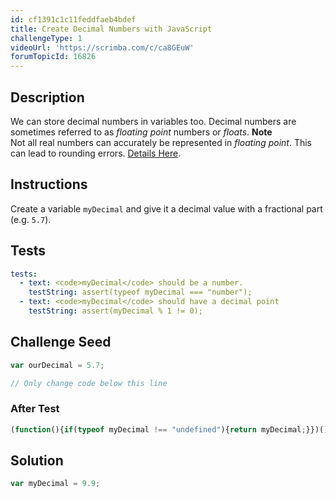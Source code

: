 ```yaml
---
id: cf1391c1c11feddfaeb4bdef
title: Create Decimal Numbers with JavaScript
challengeType: 1
videoUrl: 'https://scrimba.com/c/ca8GEuW'
forumTopicId: 16826
---
```


## Description
<section id='description'>
We can store decimal numbers in variables too. Decimal numbers are sometimes referred to as <dfn>floating point</dfn> numbers or <dfn>floats</dfn>.
<strong>Note</strong><br>Not all real numbers can accurately be represented in <dfn>floating point</dfn>. This can lead to rounding errors. <a href="https://en.wikipedia.org/wiki/Floating_point#Accuracy_problems" target="_blank">Details Here</a>.
</section>

## Instructions
<section id='instructions'>
Create a variable <code>myDecimal</code> and give it a decimal value with a fractional part (e.g. <code>5.7</code>).
</section>

## Tests
<section id='tests'>

```yml
tests:
  - text: <code>myDecimal</code> should be a number.
    testString: assert(typeof myDecimal === "number");
  - text: <code>myDecimal</code> should have a decimal point
    testString: assert(myDecimal % 1 != 0);

```

</section>

## Challenge Seed
<section id='challengeSeed'>

<div id='js-seed'>

```js
var ourDecimal = 5.7;

// Only change code below this line


```

</div>


### After Test
<div id='js-teardown'>

```js
(function(){if(typeof myDecimal !== "undefined"){return myDecimal;}})();
```

</div>

</section>

## Solution
<section id='solution'>


```js
var myDecimal = 9.9;
```

</section>
